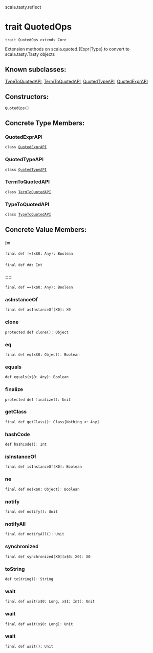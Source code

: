 scala.tasty.reflect
# trait QuotedOps

<pre><code class="language-scala" >trait QuotedOps extends Core</pre></code>
Extension methods on scala.quoted.{Expr|Type} to convert to scala.tasty.Tasty objects

## Known subclasses:
<a href="./QuotedOps/TypeToQuotedAPI.md">TypeToQuotedAPI</a>, <a href="./QuotedOps/TermToQuotedAPI.md">TermToQuotedAPI</a>, <a href="./QuotedOps/QuotedTypeAPI.md">QuotedTypeAPI</a>, <a href="./QuotedOps/QuotedExprAPI.md">QuotedExprAPI</a>
## Constructors:
<pre><code class="language-scala" >QuotedOps()</pre></code>

## Concrete Type Members:
### QuotedExprAPI
<pre><code class="language-scala" >class <a href="./QuotedOps/QuotedExprAPI.md">QuotedExprAPI</a></pre></code>
### QuotedTypeAPI
<pre><code class="language-scala" >class <a href="./QuotedOps/QuotedTypeAPI.md">QuotedTypeAPI</a></pre></code>
### TermToQuotedAPI
<pre><code class="language-scala" >class <a href="./QuotedOps/TermToQuotedAPI.md">TermToQuotedAPI</a></pre></code>
### TypeToQuotedAPI
<pre><code class="language-scala" >class <a href="./QuotedOps/TypeToQuotedAPI.md">TypeToQuotedAPI</a></pre></code>
## Concrete Value Members:
### !=
<pre><code class="language-scala" >final def !=(x$0: Any): Boolean</pre></code>

### ##
<pre><code class="language-scala" >final def ##: Int</pre></code>

### ==
<pre><code class="language-scala" >final def ==(x$0: Any): Boolean</pre></code>

### asInstanceOf
<pre><code class="language-scala" >final def asInstanceOf[X0]: X0</pre></code>

### clone
<pre><code class="language-scala" >protected def clone(): Object</pre></code>

### eq
<pre><code class="language-scala" >final def eq(x$0: Object): Boolean</pre></code>

### equals
<pre><code class="language-scala" >def equals(x$0: Any): Boolean</pre></code>

### finalize
<pre><code class="language-scala" >protected def finalize(): Unit</pre></code>

### getClass
<pre><code class="language-scala" >final def getClass(): Class[Nothing <: Any]</pre></code>

### hashCode
<pre><code class="language-scala" >def hashCode(): Int</pre></code>

### isInstanceOf
<pre><code class="language-scala" >final def isInstanceOf[X0]: Boolean</pre></code>

### ne
<pre><code class="language-scala" >final def ne(x$0: Object): Boolean</pre></code>

### notify
<pre><code class="language-scala" >final def notify(): Unit</pre></code>

### notifyAll
<pre><code class="language-scala" >final def notifyAll(): Unit</pre></code>

### synchronized
<pre><code class="language-scala" >final def synchronized[X0](x$0: X0): X0</pre></code>

### toString
<pre><code class="language-scala" >def toString(): String</pre></code>

### wait
<pre><code class="language-scala" >final def wait(x$0: Long, x$1: Int): Unit</pre></code>

### wait
<pre><code class="language-scala" >final def wait(x$0: Long): Unit</pre></code>

### wait
<pre><code class="language-scala" >final def wait(): Unit</pre></code>

